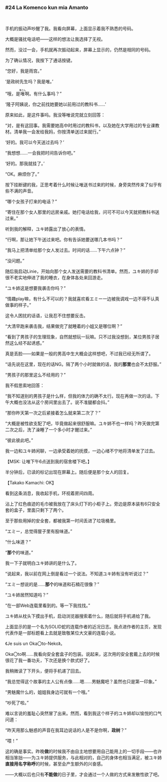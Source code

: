 ### #24 La Komenco kun mia Amanto

&emsp;

手机的振动声吵醒了我。我看向屏幕，上面显示着我不熟悉的号码。

大概是骚扰电话吧——这样的想法让我选择了无视。

然而，没过一会，手机就再次振动起来，屏幕上显示的，仍然是相同的号码。

为了确认情况，我按下了通话按键。

“您好，我是雨宫。”

‘是政树先生吗？我是唯。’

“哦，是<ruby><rb>唯</rb><rt>唯さん</rt></ruby>啊。有什么事吗？”

‘隆子阿姨说，你之前找她要她以前用过的教科书……’

原来如此，是这件事吗。我没等唯说完就立刻回答：

“对，是有这回事。我需要她高中时用过的教科书，以及她在大学用过的专业课教材。清单我一会发给我妈，你按清单送过来就行。”

‘好的。我可以今天送过去吗？’

“我想想……一会我把时间告诉你吧。”

‘好的。那我就挂了。’

“OK。麻烦你了。”

按下挂断键的我，正思考着什么时候让唯送书过来的时候，身旁突然传来了似乎有些不满的声音。

“哪个女孩子打来的电话？”

“寄住在那个女人那里的远房亲戚。她打电话给我，问可不可以今天就把教科书送过来。”

听到我的解释，ユキ姉露出了放心的表情。

“行啊，那让她下午送过来吧。你有告诉她要送哪几本书吗？”

“我马上把清单给那个女人发过去。时间的话……下午六点钟？”

“没问题。”

随后我启动Linie，开始向那个女人发送需要的教科书清单。然而，ユキ姉的手却很不老实地伸进了我的睡衣，在身体各处来回游走。

“ユキ姉这是想要我袭击你吗？”

“情趣play嘛，有什么不可以的？我就喜欢看エミー一边被我调戏一边不得不认真做事的样子。”

这令人困扰的话语，让我忍不住想要反击。

“大清早跑来袭击我，结果做完了就睡着的小姐又是哪位啊？”

“看到了男孩子的生理现象，自然就想玩一玩嘛。只不过我没想到，某位男孩子居然这么经不起诱惑。”

真是丢脸——如果是一般的男高中生大概会这样想吧，不过我已经无所谓了。

“话先说在这里，现在的话NG。隔了两个小时就做的话，我的**那里**也会不太舒服。”

“男孩子的那里这么不经用的？”

我不假思索地回答：

“我不知道别的男孩子是什么样，但我的体力的确不太行。现在再做一次的话，下午大概也没法从这个房间里出去了。说不准腿都会抖。”

“那你昨天第一次之后紧接着怎么就来第二次了？”

“大概是被性欲支配了吧，毕竟做起来很舒服嘛。ユキ姉不也一样吗？昨天做完第二次之后，洗了澡睡了一个多小时才醒过来。”

“彼此彼此吧。”

我一边和ユキ姉闲聊，一边承受着她的抚摸，一边心绪不宁地将清单发了过去。

【MSK: 让唯下午6点送到我的宿舍楼下吧。】

半分钟后，已读的标记出现在屏幕上。随后便是那个女人的回复。

【Takako Kamachi: OK】

看到这条消息，我收起手机，环视着房间四周。

沾上了红色痕迹的毛巾被我放在了床头灯下的小柜子上。旁边是原本装有6只安全套的盒子，里面只剩下了两个。

至于那些用掉的安全套，都被我第一时间丢进了垃圾桶里。

“エミー，总觉得屋子里有股味道。”

“什么味道？”

“**那个**的味道。”

我一下子就明白ユキ姉讲的是什么了。

“说起来，我以前在网上倒是看过一个说法。不知道ユキ姉有没有听说过？”

“エミー想说的是……**那个**的味道和石楠花很像？”

“ユキ姉居然知道吗？”

“在一部Web连载里看到的。等一下我找找。”

ユキ姉从枕头下摸出手机，启动浏览器搜索着什么，随后就将手机递给了我。

上面显示的是一个名为SOLID蛇的连载作者的近况日志。我点进作者的主页，发现代表作是一部标题看上去就是致敬某位大文豪的连载小说。

《Je suis un Oka〇to-Neko》。

Oka〇to啊……我看向安全套盒子的包装。说起来，这次用的安全套戴上去的时候很花了我一番功夫，下次还是换个款式好了。

我稍微读了下开头，便将手机递了回去。

“我总觉得这个故事的主人公有点像……嗯……男魅魔吧？虽然也只是第一印象。”

“男魅魔什么的，姐姐我身边可就有一个哦。”

“吵死了啦。”

难以言说的羞耻心突然冒了出来。然而，看到我这个样子的ユキ姉却以愉悦的口气问道：

“昨天用那么魅惑的声音在我耳边说话的人是不是你啊，**政树**？”

“喂！”

这的确是事实。昨晚**做**的时候我不由自主地想要用自己能用上的一切手段——也许相当笨拙——为ユキ姉提供服务，与此相对的，自己的身体也相当满足，被ユキ姉**直接用名字称呼**的时候，甚至会产生额外的兴奋感。

——大概以后也只有**不能做**的日子里，才会通过一个人做的方式来发散性欲了吧。

&emsp;

